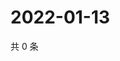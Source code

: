 # 2022-01-13

共 0 条

<!-- BEGIN WEIBO -->
<!-- 最后更新时间 Thu Jan 13 2022 13:06:53 GMT+0800 (China Standard Time) -->

<!-- END WEIBO -->
